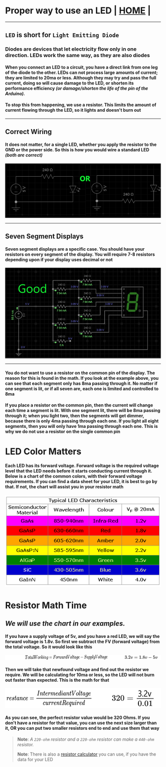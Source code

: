 # Proper way to use an LED | [HOME](README.md) |

---

## `LED` is short for `Light Emitting Diode`

### Diodes are devices that let electricity flow only in one direction. LEDs work the same way, as they are also diodes

#### When you connect an LED to a circuit, you have a direct link from one leg of the diode to the other.  LEDs can not process large amounts of current; they are limited to 20ma or less. Although they may try and pass the full current, doing so will cause damage to the LED, or shorten its performance efficiency *(or damage/shorten the life of the pin of the Arduino).*

#### To stop this from happening, we use a resistor. This limits the amount of current flowing through the LED, so it lights and doesn't burn out

---

## Correct Wiring

#### It does not matter, for a single LED, whether you apply the resistor to the GND or the power side.  So this is how you would wire a standard LED *(both are correct)*

![correct LED wiring](images/forwardVoltage/ledFinal.png "Correct LED wiring")

---

## Seven Segment Displays

#### Seven segment displays are a specific case. You **should** have your resistors on every segment of the display. You will require 7-8 resistors depending upon if your display uses decimal or not

![seven Segment Display](images/forwardVoltage/sevenSegment.png "correct wiring for a display")

---

#### You do not want to use a resistor on the common pin of the display. The reason for this is found in the math. If you look at the example above, you can see that each segment only has 8ma passing through it. No matter if one segment is lit, or if all seven are, each one is limited and controlled to 8ma

#### If you place a resistor on the common pin, then the current will change each time a segment is lit. With one segment lit, there will be 8ma passing through it; when you light two, then the segments will get dimmer, because there is only 4ma passing through each one.  If you light all eight segments, then you will only have 1ma passing through each one. This is why we do not use a resistor on the single common pin

# LED Color Matters

#### Each LED has its forward voltage. Forward voltage is the required voltage level that the LED needs before it starts conducting current through it. Below is a chart of the common colors, with their forward voltage requirements. If you can find a data sheet for your LED, it is best to go by that. If not, the chart will assist you in your resistor math

![led Chart](images/forwardVoltage/forwardVoltage.png "led color chart")

# Resistor Math Time

## *We will use the chart in our examples.*

#### If you have a supply voltage of 5v, and you have a red LED, we will say the forward voltage is 1.8v. So first we subtract the FV \(forward voltage\) from the total voltage. So it would look like this


![voltage](images/forwardVoltage/workingVoltage.png)


#### Then we will take that newfound voltage and find out the resistor we require. We will be calculating for 10ma or less, so the LED will not burn out faster than expected. This is the math for that

![resistanceReal](images/forwardVoltage/restanceReal.png)

#### As you can see, the perfect resistor value would be 320 Ohms. If you don't have a resistor for that value, you can use the next size larger than it, OR you can put two smaller resistors end to end and use them that way

> **Note**: *A `220-ohm` resistor and a `220-ohm` resistor can make a `440-ohm` resistor.*
>
> **Note**: There is also a [resistor calculator](https://ohmslawcalculator.com/led-resistor-calculator "resistor online calculator") you can use, if you have the data for your LED
